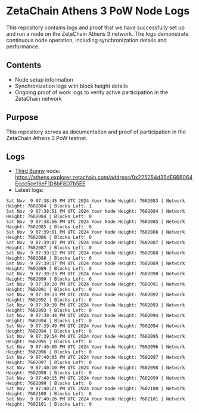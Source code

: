 # ZetaChain Athens 3 PoW Node Logs
This repository contains logs and proof that we have successfully set up and run a node on the ZetaChain Athens 3 network. The logs demonstrate continuous node operation, including synchronization details and performance.

## Contents
- Node setup information
- Synchronization logs with block height details
- Ongoing proof of work logs to verify active participation in the ZetaChain network

## Purpose
This repository serves as documentation and proof of participation in the ZetaChain Athens 3 PoW testnet.

## Logs

- [Third Bunny](https://thirdbunny.xyz/) node: https://athens.explorer.zetachain.com/address/0x225254d35dE666064Eccc5ce16eF1D8bF8D7b5EE
- Latest logs:
```
Sat Nov  9 07:38:45 PM UTC 2024 Your Node Height: 7602083 | Network Height: 7602084 | Blocks Left: 1
Sat Nov  9 07:38:51 PM UTC 2024 Your Node Height: 7602084 | Network Height: 7602084 | Blocks Left: 0
Sat Nov  9 07:38:56 PM UTC 2024 Your Node Height: 7602085 | Network Height: 7602085 | Blocks Left: 0
Sat Nov  9 07:39:01 PM UTC 2024 Your Node Height: 7602086 | Network Height: 7602086 | Blocks Left: 0
Sat Nov  9 07:39:07 PM UTC 2024 Your Node Height: 7602087 | Network Height: 7602087 | Blocks Left: 0
Sat Nov  9 07:39:12 PM UTC 2024 Your Node Height: 7602088 | Network Height: 7602088 | Blocks Left: 0
Sat Nov  9 07:39:17 PM UTC 2024 Your Node Height: 7602089 | Network Height: 7602089 | Blocks Left: 0
Sat Nov  9 07:39:23 PM UTC 2024 Your Node Height: 7602090 | Network Height: 7602090 | Blocks Left: 0
Sat Nov  9 07:39:28 PM UTC 2024 Your Node Height: 7602091 | Network Height: 7602091 | Blocks Left: 0
Sat Nov  9 07:39:33 PM UTC 2024 Your Node Height: 7602092 | Network Height: 7602092 | Blocks Left: 0
Sat Nov  9 07:39:38 PM UTC 2024 Your Node Height: 7602093 | Network Height: 7602093 | Blocks Left: 0
Sat Nov  9 07:39:44 PM UTC 2024 Your Node Height: 7602094 | Network Height: 7602094 | Blocks Left: 0
Sat Nov  9 07:39:49 PM UTC 2024 Your Node Height: 7602094 | Network Height: 7602094 | Blocks Left: 0
Sat Nov  9 07:39:54 PM UTC 2024 Your Node Height: 7602095 | Network Height: 7602095 | Blocks Left: 0
Sat Nov  9 07:40:00 PM UTC 2024 Your Node Height: 7602096 | Network Height: 7602096 | Blocks Left: 0
Sat Nov  9 07:40:05 PM UTC 2024 Your Node Height: 7602097 | Network Height: 7602097 | Blocks Left: 0
Sat Nov  9 07:40:10 PM UTC 2024 Your Node Height: 7602098 | Network Height: 7602098 | Blocks Left: 0
Sat Nov  9 07:40:15 PM UTC 2024 Your Node Height: 7602099 | Network Height: 7602099 | Blocks Left: 0
Sat Nov  9 07:40:21 PM UTC 2024 Your Node Height: 7602100 | Network Height: 7602100 | Blocks Left: 0
Sat Nov  9 07:40:26 PM UTC 2024 Your Node Height: 7602101 | Network Height: 7602101 | Blocks Left: 0
```
